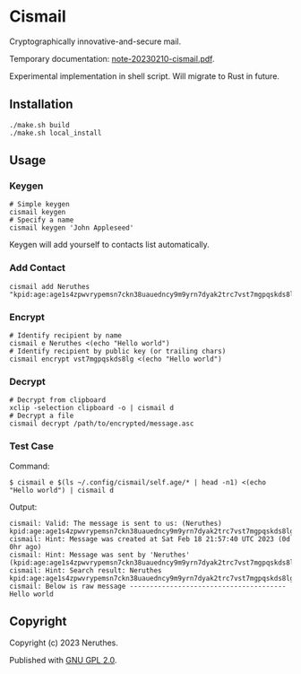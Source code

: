 # Cismail

Cryptographically innovative-and-secure mail.

Temporary documentation:
[note-20230210-cismail.pdf](https://pub-714f8d634e8f451d9f2fe91a4debfa23.r2.dev/keep/ntexdb/note-20230210-cismail.pdf--9f1bb76e5b1938be3c8907311238dbc0.pdf).

Experimental implementation in shell script. Will migrate to Rust in future.





## Installation

```
./make.sh build
./make.sh local_install
```




## Usage


### Keygen

```shell
# Simple keygen
cismail keygen
# Specify a name
cismail keygen 'John Appleseed'
```

Keygen will add yourself to contacts list automatically.

### Add Contact

```shell
cismail add Neruthes "kpid:age:age1s4zpwvrypemsn7ckn38uauedncy9m9yrn7dyak2trc7vst7mgpqskds8lg"
```

### Encrypt

```shell
# Identify recipient by name
cismail e Neruthes <(echo "Hello world")
# Identify recipient by public key (or trailing chars)
cismail encrypt vst7mgpqskds8lg <(echo "Hello world")
```

### Decrypt

```shell
# Decrypt from clipboard
xclip -selection clipboard -o | cismail d
# Decrypt a file
cismail decrypt /path/to/encrypted/message.asc
```

### Test Case

Command:

```shell
$ cismail e $(ls ~/.config/cismail/self.age/* | head -n1) <(echo "Hello world") | cismail d
```

Output:

```
cismail: Valid: The message is sent to us: (Neruthes) kpid:age:age1s4zpwvrypemsn7ckn38uauedncy9m9yrn7dyak2trc7vst7mgpqskds8lg
cismail: Hint: Message was created at Sat Feb 18 21:57:40 UTC 2023 (0d 0hr ago)
cismail: Hint: Message was sent by 'Neruthes' (kpid:age:age1s4zpwvrypemsn7ckn38uauedncy9m9yrn7dyak2trc7vst7mgpqskds8lg)
cismail: Hint: Search result: Neruthes kpid:age:age1s4zpwvrypemsn7ckn38uauedncy9m9yrn7dyak2trc7vst7mgpqskds8lg
cismail: Below is raw message ---------------------------------------
Hello world
```




## Copyright

Copyright (c) 2023 Neruthes.

Published with [GNU GPL 2.0](https://www.gnu.org/licenses/old-licenses/gpl-2.0.html).

